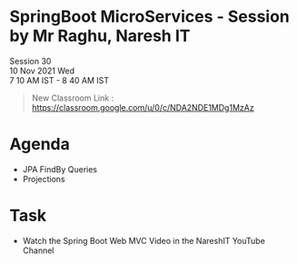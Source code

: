 # SpringBoot MicroServices - Session by Mr Raghu, Naresh IT

Session 30 \
10 Nov 2021 Wed \
7 10 AM IST - 8 40 AM IST

> New Classroom Link : https://classroom.google.com/u/0/c/NDA2NDE1MDg1MzAz

# Agenda

* JPA FindBy Queries
* Projections

# Task

* Watch the  Spring Boot Web MVC Video in the NareshIT YouTube Channel
